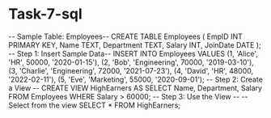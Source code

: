 # Task-7-sql 
-- Sample Table: Employees--
CREATE TABLE Employees (
    EmpID INT PRIMARY KEY,
    Name TEXT,
    Department TEXT,
    Salary INT,
    JoinDate DATE
);
-- Step 1: Insert Sample Data--
INSERT INTO Employees VALUES
(1, 'Alice', 'HR', 50000, '2020-01-15'),
(2, 'Bob', 'Engineering', 70000, '2019-03-10'),
(3, 'Charlie', 'Engineering', 72000, '2021-07-23'),
(4, 'David', 'HR', 48000, '2022-02-11'),
(5, 'Eve', 'Marketing', 55000, '2020-09-01');
-- Step 2: Create a View --
CREATE VIEW HighEarners AS
SELECT Name, Department, Salary
FROM Employees
WHERE Salary > 60000;
-- Step 3: Use the View --
-- Select from the view
SELECT * FROM HighEarners;
